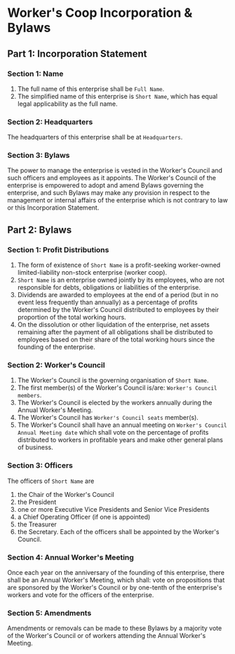 # Worker's Coop Incorporation & Bylaws

## Part 1: Incorporation Statement
### Section 1: Name
1. The full name of this enterprise shall be `Full Name`.
2. The simplified name of this enterprise is `Short Name`, which has equal legal applicability as the full name.

### Section 2: Headquarters
The headquarters of this enterprise shall be at `Headquarters`.

### Section 3: Bylaws
The power to manage the enterprise is vested in the Worker's Council and such officers and employees as it appoints. The Worker's Council of the enterprise is empowered to adopt and amend Bylaws governing the enterprise, and such Bylaws may make any provision in respect to the management or internal affairs of the enterprise which is not contrary to law or this Incorporation Statement.

## Part 2: Bylaws
### Section 1: Profit Distributions
1. The form of existence of `Short Name` is a profit-seeking worker-owned limited-liability non-stock enterprise (worker coop).
2. `Short Name` is an enterprise owned jointly by its employees, who are not responsible for debts, obligations or liabilities of the enterprise.
3. Dividends are awarded to employees at the end of a period (but in no event less frequently than annually) as a percentage of profits determined by the Worker's Council distributed to employees by their proportion of the total working hours.
4. On the dissolution or other liquidation of the enterprise, net assets remaining after the payment of all obligations shall be distributed to employees based on their share of the total working hours since the founding of the enterprise.

### Section 2: Worker's Council
1. The Worker's Council is the governing organisation of `Short Name`.
2. The first member(s) of the Worker's Council is/are: `Worker's Council members`.
3. The Worker's Council is elected by the workers annually during the Annual Worker's Meeting.
4. The Worker's Council has `Worker's Council seats` member(s).
5. The Worker's Council shall have an annual meeting on `Worker's Council Annual Meeting date` which shall vote on the percentage of profits distributed to workers in profitable years and make other general plans of business.

### Section 3: Officers
The officers of `Short Name` are
1. the Chair of the Worker's Council
2. the President
3. one or more Executive Vice Presidents and Senior Vice Presidents
4. a Chief Operating Officer (if one is appointed)
5. the Treasurer
6. the Secretary.
Each of the officers shall be appointed by the Worker's Council.

### Section 4: Annual Worker's Meeting
Once each year on the anniversary of the founding of this enterprise, there shall be an Annual Worker's Meeting, which shall: vote on propositions that are sponsored by the Worker's Council or by one-tenth of the enterprise's workers and vote for the officers of the enterprise.

### Section 5: Amendments
Amendments or removals can be made to these Bylaws by a majority vote of the Worker's Council or of workers attending the Annual Worker's Meeting.
